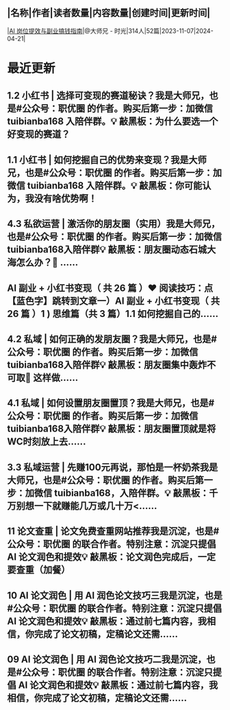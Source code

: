 |名称|作者|读者数量|内容数量|创建时间|更新时间|
---
|[AI 岗位提效与副业搞钱指南](https://xiaobot.net/p/tuibianba?refer=0b133df9-27dc-423b-8101-639049001c13)|@大师兄 - 时光|314人|52篇|2023-11-07|2024-04-21|

# 最近更新
## 1.2 小红书 | 选择可变现的赛道秘诀？我是大师兄，也是#公众号：职优圈 的作者。购买后第一步：加微信 tuibianba168 入陪伴群。💡 敲黑板：为什么要选一个好变现的赛道？
## 1.1 小红书 | 如何挖掘自己的优势来变现？我是大师兄，也是#公众号：职优圈 的作者。购买后第一步：加微信 tuibianba168 入陪伴群。💡 敲黑板：你可能认为，我没有啥优势啊！
## 4.3 私欲运营 | 激活你的朋友圈（实用）我是大师兄，也是#公众号：职优圈 的作者。购买后第一步：加微信 tuibianba168入陪伴群💡 敲黑板：朋友圈动态石城大海怎么办？🎉 ......
## AI 副业 + 小红书变现（ 共 26 篇 ）❤️ 阅读技巧：点【蓝色字】跳转到文章一）AI 副业 + 小红书变现（ 共 26 篇 ）1 ) 思维篇（共 3 篇）1.1 如何挖掘自己的......
## 4.2 私域 | 如何正确的发朋友圈？我是大师兄，也是#公众号：职优圈 的作者。购买后第一步：加微信 tuibianba168入陪伴群💡 敲黑板：朋友圈集中轰炸不可取🎉 这样做......
## 4.1 私域 | 如何设置朋友圈置顶？我是大师兄，也是#公众号：职优圈 的作者。购买后第一步：加微信 tuibianba168入陪伴群💡 敲黑板：朋友圈置顶就是将WC时刻放上去......
## 3.3 私域运营 | 先赚100元再说，那怕是一杯奶茶我是大师兄，也是#公众号：职优圈 的作者。购买后第一步：加微信 tuibianba168，入陪伴群。💡 敲黑板：千万别想一下就赚能几万或几十万<......
## 11 论文查重 | 论文免费查重网站推荐我是沉淀，也是#公众号：职优圈 的联合作者。特别注意：沉淀只提倡 AI 论文润色和提效💡 敲黑板：论文润色完成后，一定要查重（加餐）
## 10 AI 论文润色 | 用 AI 润色论文技巧三我是沉淀，也是#公众号：职优圈 的联合作者。特别注意：沉淀只提倡 AI 论文润色和提效💡 敲黑板：通过前七篇内容，我相信，你完成了论文初稿，定稿论文还需......
## 09 AI 论文润色 | 用 AI 润色论文技巧二我是沉淀，也是#公众号：职优圈 的联合作者。特别注意：沉淀只提倡 AI 论文润色和提效💡 敲黑板：通过前七篇内容，我相信，你完成了论文初稿，定稿论文还需......

